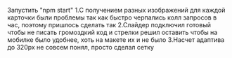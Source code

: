 Запустить "npm start"
1.С получением разных изображений для каждой карточки были проблемы так как быстро черпались колл запросов в час, поэтому пришлось сделать так
2.Слайдер подключил готовый чтобы не писать громоздкий код и стрелки решил оставить чтобы на мобилке было удобнее, хоть на макете их и не было
3.Насчет адаптива до 320px не совсем понял, просто сделал сетку 

